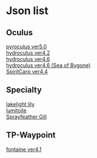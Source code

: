 <body>
  <h1>Json list</h1>
  <h2>Oculus</h2>
  <a href="https://github.com/Minato0211/minato-jsons/tree/main/oculus/pyroculus/5.0/README.md">pyroculus ver5.0</a></br>
  <a href="https://github.com/Minato0211/minato-jsons/blob/main/oculus/hydroculus/4.2/README.md">hydroculus ver4.2</a></br>
  <a href="https://github.com/Minato0211/minato-jsons/blob/main/oculus/hydroculus/4.6/README.md">hydroculus ver4.6</a></br>
  <a href="https://github.com/Minato0211/minato-jsons/blob/main/oculus/hydroculus/4.6_SeaOfBygone/README.md">hydroculus ver4.6 (Sea of Bygone)</a></br>
  <a href="https://github.com/Minato0211/minato-jsons/blob/main/oculus/SpiritCarp/4.4/README.md">SpiritCarp ver4.4</a></br>
  <h2>Specialty</h2>
  <a href="https://github.com/Minato0211/minato-jsons/blob/main/specialty/lakelight%20lily/README.md">lakelight lily</a></br>
  <a href="https://github.com/Minato0211/minato-jsons/blob/main/specialty/lumitoile/README.md">lumitoile</a></br>
  <a href="https://github.com/Minato0211/minato-jsons/blob/main/specialty/SprayfeatherGill/README.md">Sprayfeather Gill</a></br>
  <h2>TP-Waypoint</h2>
  <a href="https://github.com/Minato0211/minato-jsons/tree/main/teleport-waypoint/fontaine/json/4.1">fontaine ver4.1</a></br>
</body>
